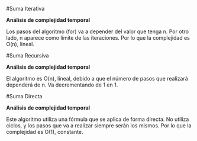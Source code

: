 #Suma Iterativa

**Análisis de complejidad temporal**

Los pasos del algoritmo (for) va a depender del valor que tenga n. Por otro lado, n aparece como límite de las iteraciones. Por lo que la complejidad es O(n), lineal.

#Suma Recursiva

**Análisis de complejidad temporal**

El algoritmo es O(n), lineal, debido a que el número de pasos que realizará dependerá de n. Va decrementando de 1 en 1.

#Suma Directa

**Análisis de complejidad temporal**

Este algoritmo utiliza una fórmula que se aplica de forma directa. No utiliza ciclos, y los pasos que va a realizar siempre serán los mismos. Por lo que la complejidad es O(1), constante.
